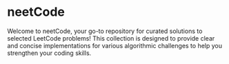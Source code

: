 # neetCode
Welcome to neetCode, your go-to repository for curated solutions to selected LeetCode problems! This collection is designed to provide clear and concise implementations for various algorithmic challenges to help you strengthen your coding skills.
